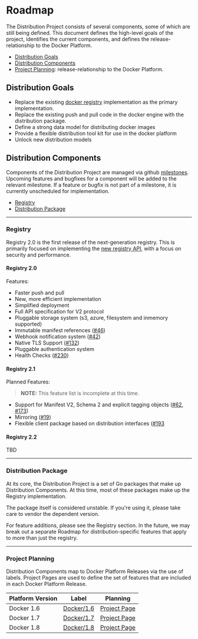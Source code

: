 # Roadmap

The Distribution Project consists of several components, some of which are still being defined. This document defines the high-level goals of the project, identifies the current components, and defines the release-relationship to the Docker Platform.

* [Distribution Goals](#distribution-goals)
* [Distribution Components](#distribution-components)
* [Project Planning](#project-planning): release-relationship to the Docker Platform.

## Distribution Goals

- Replace the existing [docker registry](github.com/docker/docker-registry)
  implementation as the primary implementation.
- Replace the existing push and pull code in the docker engine with the
  distribution package.
- Define a strong data model for distributing docker images
- Provide a flexible distribution tool kit for use in the docker platform
- Unlock new distribution models

## Distribution Components

Components of the Distribution Project are managed via github [milestones](https://github.com/docker/distribution/milestones). Upcoming
features and bugfixes for a component will be added to the relevant milestone. If a feature or
bugfix is not part of a milestone, it is currently unscheduled for
implementation. 

* [Registry](#registry)
* [Distribution Package](#distribution-package)

***

### Registry

Registry 2.0 is the first release of the next-generation registry. This is primarily
focused on implementing the [new registry
API](https://github.com/docker/distribution/blob/master/docs/spec/api.md), with
a focus on security and performance.

#### Registry 2.0

Features:

- Faster push and pull
- New, more efficient implementation
- Simplified deployment
- Full API specification for V2 protocol
- Pluggable storage system (s3, azure, filesystem and inmemory supported)
- Immutable manifest references ([#46](https://github.com/docker/distribution/issues/46))
- Webhook notification system ([#42](https://github.com/docker/distribution/issues/42))
- Native TLS Support ([#132](https://github.com/docker/distribution/pull/132))
- Pluggable authentication system
- Health Checks ([#230](https://github.com/docker/distribution/pull/230))

#### Registry 2.1

Planned Features:

> **NOTE:** This feature list is incomplete at this time.

- Support for Manifest V2, Schema 2 and explicit tagging objects ([#62](https://github.com/docker/distribution/issues/62), [#173](https://github.com/docker/distribution/issues/173))
- Mirroring ([#19](https://github.com/docker/distribution/issues/19))
- Flexible client package based on distribution interfaces ([#193](https://github.com/docker/distribution/issues/193)

#### Registry 2.2

TBD

***

### Distribution Package 

At its core, the Distribution Project is a set of Go packages that make up
Distribution Components. At this time, most of these packages make up the
Registry implementation. 

The package itself is considered unstable. If you're using it, please take care to vendor the dependent version. 

For feature additions, please see the Registry section. In the future, we may break out a
separate Roadmap for distribution-specific features that apply to more than
just the registry.

***

### Project Planning

Distribution Components map to Docker Platform Releases via the use of labels. Project Pages are used to define the set of features that are included in each Docker Platform Release.

| Platform Version | Label | Planning |
|-----------|------|-----|
| Docker 1.6 |  [Docker/1.6](https://github.com/docker/distribution/labels/docker%2F1.6) | [Project Page](https://github.com/docker/distribution/wiki/docker-1.6-Project-Page) |
| Docker 1.7|  [Docker/1.7](https://github.com/docker/distribution/labels/docker%2F1.7) | [Project Page](https://github.com/docker/distribution/wiki/docker-1.7-Project-Page) |
| Docker 1.8|  [Docker/1.8](https://github.com/docker/distribution/labels/docker%2F1.8) | [Project Page](https://github.com/docker/distribution/wiki/docker-1.8-Project-Page) |

